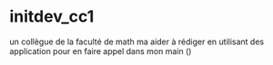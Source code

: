 # initdev_cc1
un collègue de la faculté de math ma aider à rédiger en utilisant des application pour en faire appel dans mon main ()
